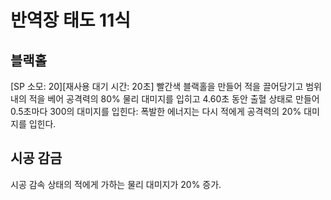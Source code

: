 # 반역장 태도 11식

## 블랙홀

[SP 소모: 20][재사용 대기 시간: 20초] 빨간색 블랙홀을 만들어 적을 끌어당기고 범위 내의 적을 베어 공격력의 80% 물리 대미지를 입히고 4.60초 동안 출혈 상태로 만들어 0.5초마다 300의 대미지를 입힌다: 폭발한 에너지는 다시 적에게 공격력의 20% 대미지를 입힌다.

## 시공 감금

시공 감속 상태의 적에게 가하는 물리 대미지가 20% 증가.
